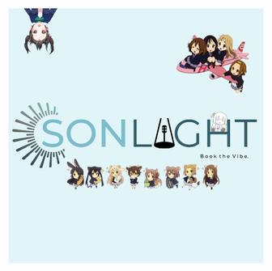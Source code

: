   <div class="logo">
        <a href="shops.html"><img src="githubthumbnail.png" alt="header-logo"></a>
  </div>
